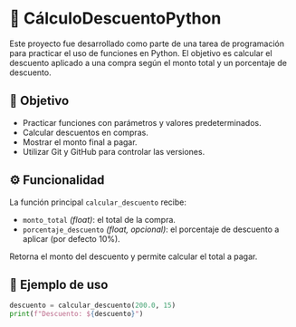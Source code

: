# 🧮 CálculoDescuentoPython

Este proyecto fue desarrollado como parte de una tarea de programación para practicar el uso de funciones en Python. El objetivo es calcular el descuento aplicado a una compra según el monto total y un porcentaje de descuento.

## 🎯 Objetivo

- Practicar funciones con parámetros y valores predeterminados.  
- Calcular descuentos en compras.  
- Mostrar el monto final a pagar.  
- Utilizar Git y GitHub para controlar las versiones.

## ⚙️ Funcionalidad

La función principal `calcular_descuento` recibe:

- `monto_total` *(float)*: el total de la compra.  
- `porcentaje_descuento` *(float, opcional)*: el porcentaje de descuento a aplicar (por defecto 10%).

Retorna el monto del descuento y permite calcular el total a pagar.

## 🧪 Ejemplo de uso

```python
descuento = calcular_descuento(200.0, 15)
print(f"Descuento: ${descuento}")

